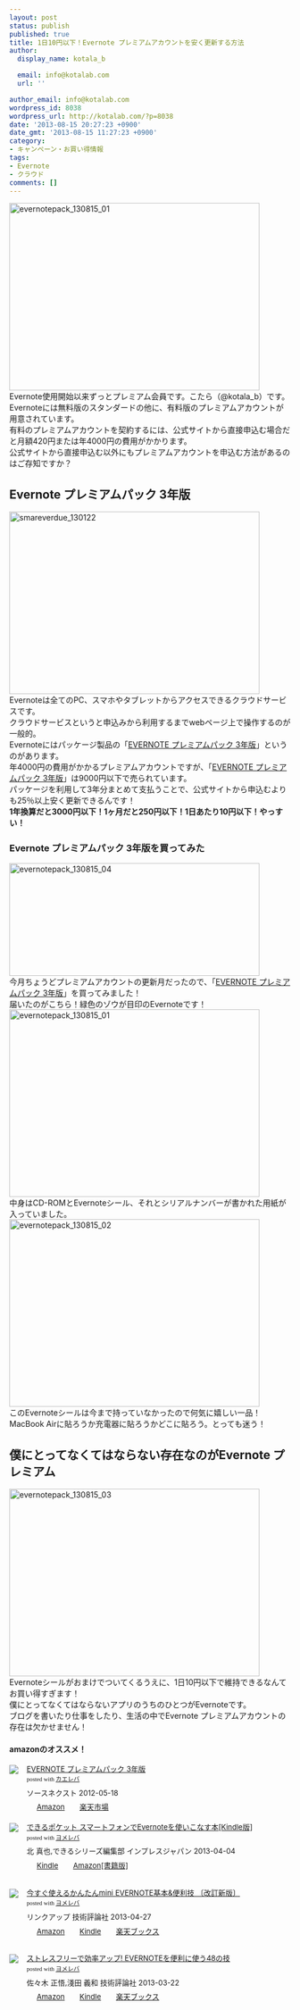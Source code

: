 ```yaml
---
layout: post
status: publish
published: true
title: 1日10円以下！Evernote プレミアムアカウントを安く更新する方法
author:
  display_name: kotala_b

  email: info@kotalab.com
  url: ''

author_email: info@kotalab.com
wordpress_id: 8038
wordpress_url: http://kotalab.com/?p=8038
date: '2013-08-15 20:27:23 +0900'
date_gmt: '2013-08-15 11:27:23 +0900'
category:
- キャンペーン・お買い得情報
tags:
- Evernote
- クラウド
comments: []
---
```

<p><img src="http://kotalab.com/wp-content/uploads/evernotepack_130815_01-448x336.jpg" alt="evernotepack_130815_01" width="448" height="336" class="alignnone size-large wp-image-8044" /><br />
Evernote使用開始以来ずっとプレミアム会員です。こたら（@kotala_b）です。<br />
Evernoteには無料版のスタンダードの他に、有料版のプレミアムアカウントが用意されています。<br />
有料のプレミアムアカウントを契約するには、公式サイトから直接申込む場合だと月額420円または年4000円の費用がかかります。<br />
公式サイトから直接申込む以外にもプレミアムアカウントを申込む方法があるのはご存知ですか？<br />
<!--more--></p>
<h2>Evernote プレミアムパック 3年版</h2>
<p><img src="http://kotalab.com/wp-content/uploads/smareverdue_130122-448x327.jpg" alt="smareverdue_130122" width="448" height="327" class="alignnone size-large wp-image-5838" /><br />
Evernoteは全てのPC、スマホやタブレットからアクセスできるクラウドサービスです。<br />
クラウドサービスというと申込みから利用するまでwebページ上で操作するのが一般的。<br />
Evernoteにはパッケージ製品の「<a href="http://c.af.moshimo.com/af/c/click?a_id=374940&p_id=170&pc_id=185&pl_id=4062&s_v=b5Rz2P0601xu&url=http%3A%2F%2Fwww.amazon.co.jp%2Fexec%2Fobidos%2FASIN%2FB007X8LMRC%2Fref%3Dnosim" rel="nofollow" target="_blank">EVERNOTE プレミアムパック 3年版</a>」というのがあります。<br />
年4000円の費用がかかるプレミアムアカウントですが、「<a href="http://c.af.moshimo.com/af/c/click?a_id=374940&p_id=170&pc_id=185&pl_id=4062&s_v=b5Rz2P0601xu&url=http%3A%2F%2Fwww.amazon.co.jp%2Fexec%2Fobidos%2FASIN%2FB007X8LMRC%2Fref%3Dnosim" rel="nofollow" target="_blank">EVERNOTE プレミアムパック 3年版</a>」は9000円以下で売られています。<br />
パッケージを利用して3年分まとめて支払うことで、公式サイトから申込むよりも25％以上安く更新できるんです！<br />
<strong>1年換算だと3000円以下！1ヶ月だと250円以下！1日あたり10円以下！やっすい！</strong></p>
<h3>Evernote プレミアムパック 3年版を買ってみた</h3>
<p><img src="http://kotalab.com/wp-content/uploads/evernotepack_130815_04-448x202.jpg" alt="evernotepack_130815_04" width="448" height="202" class="alignnone size-large wp-image-8047" /><br />
今月ちょうどプレミアムアカウントの更新月だったので、「<a href="http://c.af.moshimo.com/af/c/click?a_id=374940&p_id=170&pc_id=185&pl_id=4062&s_v=b5Rz2P0601xu&url=http%3A%2F%2Fwww.amazon.co.jp%2Fexec%2Fobidos%2FASIN%2FB007X8LMRC%2Fref%3Dnosim" rel="nofollow" target="_blank">EVERNOTE プレミアムパック 3年版</a>」を買ってみました！<br />
届いたのがこちら！緑色のゾウが目印のEvernoteです！<br />
<img src="http://kotalab.com/wp-content/uploads/evernotepack_130815_01-448x336.jpg" alt="evernotepack_130815_01" width="448" height="336" class="alignnone size-large wp-image-8044" /><br />
中身はCD-ROMとEvernoteシール、それとシリアルナンバーが書かれた用紙が入っていました。<br />
<img src="http://kotalab.com/wp-content/uploads/evernotepack_130815_02-448x336.jpg" alt="evernotepack_130815_02" width="448" height="336" class="alignnone size-large wp-image-8045" /><br />
このEvernoteシールは今まで持っていなかったので何気に嬉しい一品！<br />
MacBook Airに貼ろうか充電器に貼ろうかどこに貼ろう。とっても迷う！</p>
<h2>僕にとってなくてはならない存在なのがEvernote プレミアム</h2>
<p><img src="http://kotalab.com/wp-content/uploads/evernotepack_130815_03-448x336.jpg" alt="evernotepack_130815_03" width="448" height="336" class="alignnone size-large wp-image-8046" /><br />
Evernoteシールがおまけでついてくるうえに、1日10円以下で維持できるなんてお買い得すぎます！<br />
僕にとってなくてはならないアプリのうちのひとつがEvernoteです。<br />
ブログを書いたり仕事をしたり、生活の中でEvernote プレミアムアカウントの存在は欠かせません！</p>
<h4 class="aam">amazonのオススメ！</h4>
<div class="kaerebalink-box" style="text-align:left;padding-bottom:20px;font-size:small;/zoom: 1;overflow: hidden;">
<div class="kaerebalink-image" style="float:left;margin:0 15px 10px 0;"><a href="http://c.af.moshimo.com/af/c/click?a_id=374940&p_id=170&pc_id=185&pl_id=4062&s_v=b5Rz2P0601xu&url=http%3A%2F%2Fwww.amazon.co.jp%2Fexec%2Fobidos%2FASIN%2FB007X8LMRC%2Fref%3Dnosim" rel="nofollow" target="_blank"><img src="http://ecx.images-amazon.com/images/I/4122CUuUU1L._SL160_.jpg" style="border: none;" /></a></div>
<div class="kaerebalink-info" style="line-height:120%;/zoom: 1;overflow: hidden;">
<div class="kaerebalink-name" style="margin-bottom:10px;line-height:120%"><a href="http://c.af.moshimo.com/af/c/click?a_id=374940&p_id=170&pc_id=185&pl_id=4062&s_v=b5Rz2P0601xu&url=http%3A%2F%2Fwww.amazon.co.jp%2Fexec%2Fobidos%2FASIN%2FB007X8LMRC%2Fref%3Dnosim" rel="nofollow" target="_blank">EVERNOTE プレミアムパック 3年版</a>
<div class="kaerebalink-powered-date" style="font-size:8pt;margin-top:5px;font-family:verdana;line-height:120%">posted with <a href="http://kaereba.com" target="_blank">カエレバ</a></div>
</div>
<div class="kaerebalink-detail" style="margin-bottom:5px;"> ソースネクスト 2012-05-18    </div>
<div class="kaerebalink-link1" style="margin-top:10px;">
<div class="shoplinkamazon" style="display:inline;margin-right:5px;background: url('http://img.yomereba.com/tam_k_01.gif') 0 0 no-repeat;padding: 2px 0 2px 18px;white-space: nowrap;"><a href="http://c.af.moshimo.com/af/c/click?a_id=374940&p_id=170&pc_id=185&pl_id=4062&s_v=b5Rz2P0601xu&url=http%3A%2F%2Fwww.amazon.co.jp%2Fgp%2Fsearch%3Fkeywords%3DEVERNOTE%2520%2583v%2583%258C%2583%257E%2583A%2583%2580%2583p%2583b%2583N%26__mk_ja_JP%3D%2583J%2583%255E%2583J%2583i" rel="nofollow" target="_blank" >Amazon</a></div>
<div class="shoplinkrakuten" style="display:inline;margin-right:5px;background: url('http://img.yomereba.com/tam_k_01.gif') 0 -50px no-repeat;padding: 2px 0 2px 18px;white-space: nowrap;"><a href="http://c.af.moshimo.com/af/c/click?a_id=374939&p_id=54&pc_id=54&pl_id=616&s_v=b5Rz2P0601xu&url=http%3A%2F%2Fsearch.rakuten.co.jp%2Fsearch%2Fmall%2FEVERNOTE%2520%25E3%2583%2597%25E3%2583%25AC%25E3%2583%259F%25E3%2582%25A2%25E3%2583%25A0%25E3%2583%2591%25E3%2583%2583%25E3%2582%25AF%2F-%2Ff.1-p.1-s.1-sf.0-st.A-v.2%3Fx%3D0" rel="nofollow" target="_blank" title="楽天市場" >楽天市場</a></div>
</div>
</div>
<div class="booklink-footer" style="clear: left"></div>
</div>
<div class="booklink-box" style="text-align:left;padding-bottom:20px;font-size:small;/zoom: 1;overflow: hidden;">
<div class="booklink-image" style="float:left;margin:0 15px 10px 0;"><a href="http://c.af.moshimo.com/af/c/click?a_id=374940&p_id=170&pc_id=185&pl_id=4062&s_v=b5Rz2P0601xu&url=http%3A%2F%2Fwww.amazon.co.jp%2Fexec%2Fobidos%2FASIN%2FB00C6SMFKC%2Fref%3Dnosim" name="booklink" rel="nofollow" target="_blank"><img src="http://ecx.images-amazon.com/images/I/51T5msF5MOL._SL160_.jpg" style="border: none;" /></a></div>
<div class="booklink-info" style="line-height:120%;/zoom: 1;overflow: hidden;">
<div class="booklink-name" style="margin-bottom:10px;line-height:120%"><a href="http://c.af.moshimo.com/af/c/click?a_id=374940&p_id=170&pc_id=185&pl_id=4062&s_v=b5Rz2P0601xu&url=http%3A%2F%2Fwww.amazon.co.jp%2Fexec%2Fobidos%2FASIN%2FB00C6SMFKC%2Fref%3Dnosim" rel="nofollow" name="booklink" target="_blank">できるポケット スマートフォンでEvernoteを使いこなす本[Kindle版]</a>
<div class="booklink-powered-date" style="font-size:8pt;margin-top:5px;font-family:verdana;line-height:120%">posted with <a href="http://yomereba.com" target="_blank">ヨメレバ</a></div>
</div>
<div class="booklink-detail" style="margin-bottom:5px;">北 真也,できるシリーズ編集部 インプレスジャパン 2013-04-04    </div>
<div class="booklink-link2" style="margin-top:10px;">
<div class="shoplinkkindle" style="display:inline;margin-right:5px;background: url('http://img.yomereba.com/tam_y.gif') 0 0 no-repeat;padding: 2px 0 2px 18px;white-space: nowrap;"><a href="http://c.af.moshimo.com/af/c/click?a_id=374940&p_id=170&pc_id=185&pl_id=4062&s_v=b5Rz2P0601xu&url=http%3A%2F%2Fwww.amazon.co.jp%2Fexec%2Fobidos%2FASIN%2FB00C6SMFKC%2F" rel="nofollow" target="_blank" >Kindle</a></div>
<div class="shoplinkamazon" style="display:inline;margin-right:5px;background: url('http://img.yomereba.com/tam_y.gif') 0 0 no-repeat;padding: 2px 0 2px 18px;white-space: nowrap;"><a href="http://c.af.moshimo.com/af/c/click?a_id=374940&p_id=170&pc_id=185&pl_id=4062&s_v=b5Rz2P0601xu&url=http%3A%2F%2Fwww.amazon.co.jp%2Fexec%2Fobidos%2FASIN%2F484433364X%2F" rel="nofollow" target="_blank" title="アマゾン" >Amazon[書籍版]</a></div>
</p></div>
</div>
<div class="booklink-footer" style="clear: left"></div>
</div>
<div class="booklink-box" style="text-align:left;padding-bottom:20px;font-size:small;/zoom: 1;overflow: hidden;">
<div class="booklink-image" style="float:left;margin:0 15px 10px 0;"><a href="http://c.af.moshimo.com/af/c/click?a_id=374940&p_id=170&pc_id=185&pl_id=4062&s_v=b5Rz2P0601xu&url=http%3A%2F%2Fwww.amazon.co.jp%2Fexec%2Fobidos%2FASIN%2F4774156760%2Fref%3Dnosim" name="booklink" rel="nofollow" target="_blank"><img src="http://ecx.images-amazon.com/images/I/51ovdcaUIuL._SL160_.jpg" style="border: none;" /></a></div>
<div class="booklink-info" style="line-height:120%;/zoom: 1;overflow: hidden;">
<div class="booklink-name" style="margin-bottom:10px;line-height:120%"><a href="http://c.af.moshimo.com/af/c/click?a_id=374940&p_id=170&pc_id=185&pl_id=4062&s_v=b5Rz2P0601xu&url=http%3A%2F%2Fwww.amazon.co.jp%2Fexec%2Fobidos%2FASIN%2F4774156760%2Fref%3Dnosim" rel="nofollow" name="booklink" target="_blank">今すぐ使えるかんたんmini EVERNOTE基本&便利技 〔改訂新版〕</a>
<div class="booklink-powered-date" style="font-size:8pt;margin-top:5px;font-family:verdana;line-height:120%">posted with <a href="http://yomereba.com" target="_blank">ヨメレバ</a></div>
</div>
<div class="booklink-detail" style="margin-bottom:5px;">リンクアップ 技術評論社 2013-04-27    </div>
<div class="booklink-link2" style="margin-top:10px;">
<div class="shoplinkamazon" style="display:inline;margin-right:5px;background: url('http://img.yomereba.com/tam_y.gif') 0 0 no-repeat;padding: 2px 0 2px 18px;white-space: nowrap;"><a href="http://c.af.moshimo.com/af/c/click?a_id=374940&p_id=170&pc_id=185&pl_id=4062&s_v=b5Rz2P0601xu&url=http%3A%2F%2Fwww.amazon.co.jp%2Fexec%2Fobidos%2FASIN%2F4774156760%2Fref%3Dnosim" rel="nofollow" target="_blank" title="アマゾン" >Amazon</a></div>
<div class="shoplinkkindle" style="display:inline;margin-right:5px;background: url('http://img.yomereba.com/tam_y.gif') 0 0 no-repeat;padding: 2px 0 2px 18px;white-space: nowrap;"><a href="http://c.af.moshimo.com/af/c/click?a_id=374940&p_id=170&pc_id=185&pl_id=4062&s_v=b5Rz2P0601xu&url=http%3A%2F%2Fwww.amazon.co.jp%2Fgp%2Fsearch%3Fkeywords%3D%258D%25A1%2582%25B7%2582%25AE%258Eg%2582%25A6%2582%25E9%2582%25A9%2582%25F1%2582%25BD%2582%25F1mini%2520EVERNOTE%258A%25EE%2596%257B%2526%2595%25D6%2597%2598%258BZ%2520%2581k%2589%25FC%2592%25F9%2590V%2594%25C5%2581l%26__mk_ja_JP%3D%2583J%2583%255E%2583J%2583i%26url%3Dnode%253D2275256051" rel="nofollow" target="_blank" >Kindle</a></div>
<div class="shoplinkrakuten" style="display:inline;margin-right:5px;background: url('http://img.yomereba.com/tam_y.gif') 0 -50px no-repeat;padding: 2px 0 2px 18px;white-space: nowrap;"><a href="http://c.af.moshimo.com/af/c/click?a_id=374941&p_id=56&pc_id=56&pl_id=637&s_v=b5Rz2P0601xu&url=http%3A%2F%2Fbooks.rakuten.co.jp%2Frb%2F12287045%2F" rel="nofollow" target="_blank" title="楽天ブックス" >楽天ブックス</a></div>
</p></div>
</div>
<div class="booklink-footer" style="clear: left"></div>
</div>
<div class="booklink-box" style="text-align:left;padding-bottom:20px;font-size:small;/zoom: 1;overflow: hidden;">
<div class="booklink-image" style="float:left;margin:0 15px 10px 0;"><a href="http://c.af.moshimo.com/af/c/click?a_id=374940&p_id=170&pc_id=185&pl_id=4062&s_v=b5Rz2P0601xu&url=http%3A%2F%2Fwww.amazon.co.jp%2Fexec%2Fobidos%2FASIN%2F4774156019%2Fref%3Dnosim" name="booklink" rel="nofollow" target="_blank"><img src="http://ecx.images-amazon.com/images/I/51uXwk2jB2L._SL160_.jpg" style="border: none;" /></a></div>
<div class="booklink-info" style="line-height:120%;/zoom: 1;overflow: hidden;">
<div class="booklink-name" style="margin-bottom:10px;line-height:120%"><a href="http://c.af.moshimo.com/af/c/click?a_id=374940&p_id=170&pc_id=185&pl_id=4062&s_v=b5Rz2P0601xu&url=http%3A%2F%2Fwww.amazon.co.jp%2Fexec%2Fobidos%2FASIN%2F4774156019%2Fref%3Dnosim" rel="nofollow" name="booklink" target="_blank">ストレスフリーで効率アップ! EVERNOTEを便利に使う48の技</a>
<div class="booklink-powered-date" style="font-size:8pt;margin-top:5px;font-family:verdana;line-height:120%">posted with <a href="http://yomereba.com" target="_blank">ヨメレバ</a></div>
</div>
<div class="booklink-detail" style="margin-bottom:5px;">佐々木 正悟,淺田 義和 技術評論社 2013-03-22    </div>
<div class="booklink-link2" style="margin-top:10px;">
<div class="shoplinkamazon" style="display:inline;margin-right:5px;background: url('http://img.yomereba.com/tam_y.gif') 0 0 no-repeat;padding: 2px 0 2px 18px;white-space: nowrap;"><a href="http://c.af.moshimo.com/af/c/click?a_id=374940&p_id=170&pc_id=185&pl_id=4062&s_v=b5Rz2P0601xu&url=http%3A%2F%2Fwww.amazon.co.jp%2Fexec%2Fobidos%2FASIN%2F4774156019%2Fref%3Dnosim" rel="nofollow" target="_blank" title="アマゾン" >Amazon</a></div>
<div class="shoplinkkindle" style="display:inline;margin-right:5px;background: url('http://img.yomereba.com/tam_y.gif') 0 0 no-repeat;padding: 2px 0 2px 18px;white-space: nowrap;"><a href="http://c.af.moshimo.com/af/c/click?a_id=374940&p_id=170&pc_id=185&pl_id=4062&s_v=b5Rz2P0601xu&url=http%3A%2F%2Fwww.amazon.co.jp%2Fgp%2Fsearch%3Fkeywords%3D%2583X%2583g%2583%258C%2583X%2583t%2583%258A%2581%255B%2582%25C5%258C%25F8%2597%25A6%2583A%2583b%2583v%2521%2520EVERNOTE%2582%25F0%2595%25D6%2597%2598%2582%25C9%258Eg%2582%25A448%2582%25CC%258BZ%26__mk_ja_JP%3D%2583J%2583%255E%2583J%2583i%26url%3Dnode%253D2275256051" rel="nofollow" target="_blank" >Kindle</a></div>
<div class="shoplinkrakuten" style="display:inline;margin-right:5px;background: url('http://img.yomereba.com/tam_y.gif') 0 -50px no-repeat;padding: 2px 0 2px 18px;white-space: nowrap;"><a href="http://c.af.moshimo.com/af/c/click?a_id=374941&p_id=56&pc_id=56&pl_id=637&s_v=b5Rz2P0601xu&url=http%3A%2F%2Fbooks.rakuten.co.jp%2Frb%2F12230999%2F" rel="nofollow" target="_blank" title="楽天ブックス" >楽天ブックス</a></div>
</p></div>
</div>
<div class="booklink-footer" style="clear: left"></div>
</div>
